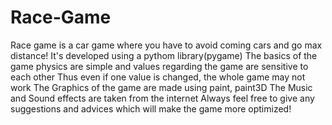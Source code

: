 # Race-Game
Race game is a car game where you have to avoid coming cars and go max distance!
It's developed using a pythom library(pygame)
The basics of the game physics are simple and values regarding the game are sensitive to each other
Thus even if one value is changed, the whole game may not work
The Graphics of the game are made using paint, paint3D
The Music and Sound effects are taken from the internet
Always feel free to give any suggestions and advices which will make the game more optimized!
